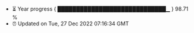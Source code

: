 - ⏳ Year progress { █████████████████████████████▁ } 98.71 %
- ⏰ Updated on Tue, 27 Dec 2022 07:16:34 GMT

